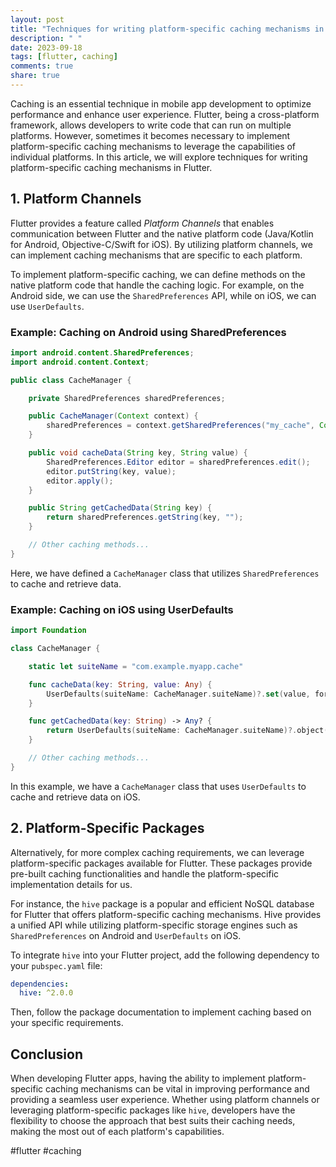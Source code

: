 ```yaml
---
layout: post
title: "Techniques for writing platform-specific caching mechanisms in Flutter."
description: " "
date: 2023-09-18
tags: [flutter, caching]
comments: true
share: true
---
```


Caching is an essential technique in mobile app development to optimize performance and enhance user experience. Flutter, being a cross-platform framework, allows developers to write code that can run on multiple platforms. However, sometimes it becomes necessary to implement platform-specific caching mechanisms to leverage the capabilities of individual platforms. In this article, we will explore techniques for writing platform-specific caching mechanisms in Flutter.

## 1. Platform Channels

Flutter provides a feature called *Platform Channels* that enables communication between Flutter and the native platform code (Java/Kotlin for Android, Objective-C/Swift for iOS). By utilizing platform channels, we can implement caching mechanisms that are specific to each platform.

To implement platform-specific caching, we can define methods on the native platform code that handle the caching logic. For example, on the Android side, we can use the `SharedPreferences` API, while on iOS, we can use `UserDefaults`.

### Example: Caching on Android using SharedPreferences

```java
import android.content.SharedPreferences;
import android.content.Context;

public class CacheManager {

    private SharedPreferences sharedPreferences;

    public CacheManager(Context context) {
        sharedPreferences = context.getSharedPreferences("my_cache", Context.MODE_PRIVATE);
    }

    public void cacheData(String key, String value) {
        SharedPreferences.Editor editor = sharedPreferences.edit();
        editor.putString(key, value);
        editor.apply();
    }

    public String getCachedData(String key) {
        return sharedPreferences.getString(key, "");
    }

    // Other caching methods...
}
```
Here, we have defined a `CacheManager` class that utilizes `SharedPreferences` to cache and retrieve data.

### Example: Caching on iOS using UserDefaults

```swift
import Foundation

class CacheManager {

    static let suiteName = "com.example.myapp.cache"

    func cacheData(key: String, value: Any) {
        UserDefaults(suiteName: CacheManager.suiteName)?.set(value, forKey: key)
    }

    func getCachedData(key: String) -> Any? {
        return UserDefaults(suiteName: CacheManager.suiteName)?.object(forKey: key)
    }

    // Other caching methods...
}
```
In this example, we have a `CacheManager` class that uses `UserDefaults` to cache and retrieve data on iOS.

## 2. Platform-Specific Packages

Alternatively, for more complex caching requirements, we can leverage platform-specific packages available for Flutter. These packages provide pre-built caching functionalities and handle the platform-specific implementation details for us.

For instance, the `hive` package is a popular and efficient NoSQL database for Flutter that offers platform-specific caching mechanisms. Hive provides a unified API while utilizing platform-specific storage engines such as `SharedPreferences` on Android and `UserDefaults` on iOS.

To integrate `hive` into your Flutter project, add the following dependency to your `pubspec.yaml` file:
```yaml
dependencies:
  hive: ^2.0.0
```

Then, follow the package documentation to implement caching based on your specific requirements.

## Conclusion

When developing Flutter apps, having the ability to implement platform-specific caching mechanisms can be vital in improving performance and providing a seamless user experience. Whether using platform channels or leveraging platform-specific packages like `hive`, developers have the flexibility to choose the approach that best suits their caching needs, making the most out of each platform's capabilities.

#flutter #caching